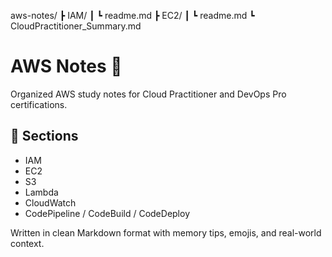 aws-notes/
 ┣ IAM/
 ┃ ┗ readme.md
 ┣ EC2/
 ┃ ┗ readme.md
 ┗ CloudPractitioner_Summary.md
# AWS Notes 🧠

Organized AWS study notes for Cloud Practitioner and DevOps Pro certifications.

## 📂 Sections
- IAM
- EC2
- S3
- Lambda
- CloudWatch
- CodePipeline / CodeBuild / CodeDeploy

Written in clean Markdown format with memory tips, emojis, and real-world context.
